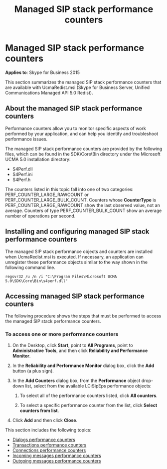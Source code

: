 ﻿---
title: Managed SIP stack performance counters
description: Summarizes the managed SIP stack performance counters that are available with UcmaRedist.msi as it relates to Skype for Business 2015.
TOCTitle: Managed SIP stack performance counters
ms:assetid: 2e8ab47c-2c76-4eeb-b0fd-c48a384cc601
ms:mtpsurl: https://msdn.microsoft.com/library/Dn466105(v=office.16)
ms:contentKeyID: 65240033
ms.date: 07/27/2015
mtps_version: v=office.16
---

# Managed SIP stack performance counters

**Applies to**: Skype for Business 2015

This section summarizes the managed SIP stack performance counters that are available with UcmaRedist.msi (Skype for Business Server, Unified Communications Managed API 5.0 Redist).

## About the managed SIP stack performance counters

Performance counters allow you to monitor specific aspects of work performed by your application, and can help you identify and troubleshoot performance issues.

The managed SIP stack performance counters are provided by the following files, which can be found in the SDK\\Core\\Bin directory under the Microsoft UCMA 5.0 installation directory:

- S4Perf.dll
- S4Perf.ini
- S4Perf.h

The counters listed in this topic fall into one of two categories: PERF\_COUNTER\_LARGE\_RAWCOUNT or PERF\_COUNTER\_LARGE\_BULK\_COUNT. Counters whose **CounterType** is PERF\_COUNTER\_LARGE\_RAWCOUNT show the last observed value, not an average. Counters of type PERF\_COUNTER\_BULK\_COUNT show an average number of operations per second.

## Installing and configuring managed SIP stack performance counters

The managed SIP stack performance objects and counters are installed when UcmaRedist.msi is executed. If necessary, an application can unregister these performance objects similar to the way shown in the following command line.

`regsvr32 /u /n /i "C:\Program Files\Microsoft UCMA 5.0\SDK\Core\Bin\s4perf.dll"`

## Accessing managed SIP stack performance counters

The following procedure shows the steps that must be performed to access the managed SIP stack performance counters.

### To access one or more performance counters

1.  On the Desktop, click **Start**, point to **All Programs**, point to **Administrative Tools**, and then click **Reliability and Performance Monitor**.

2.  In the **Reliability and Performance Monitor** dialog box, click the **Add** button (a plus sign).

3.  In the **Add Counters** dialog box, from the **Performance** object drop-down list, select from the available LC:SipEps performance objects:
    
    1.  To select all of the performance counters listed, click **All counters**.
    
    2.  To select a specific performance counter from the list, click **Select counters from list**.

4.  Click **Add** and then click **Close**.

This section includes the following topics:

- [Dialogs performance counters](dialogs-performance-counters.md)
- [Transactions performance counters](transactions-performance-counters.md)
- [Connections performance counters](connections-performance-counters.md)
- [Incoming messages performance counters](incoming-messages-performance-counters.md)
- [Outgoing messages performance counters](outgoing-messages-performance-counters.md)

